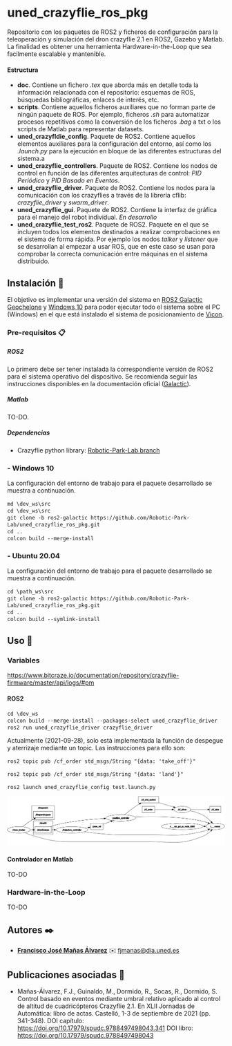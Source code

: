 # uned_crazyflie_ros_pkg
Repositorio con los paquetes de ROS2 y ficheros de configuración para la teleoperación y simulación del dron crazyflie 2.1 en ROS2, Gazebo y Matlab. La finalidad es obtener una herramienta Hardware-in-the-Loop que sea facilmente escalable y mantenible.

#### Estructura 
- **doc**. Contiene un fichero _.tex_ que aborda más en detalle toda la información relacionada con el repositorio: esquemas de ROS, búsquedas bibliográficas, enlaces de interés, etc.
- **scripts**. Contiene aquellos ficheros auxiliares que no forman parte de ningún paquete de ROS. Por ejemplo, ficheros _.sh_ para automatizar procesos repetitivos como la conversión de los ficheros _.bag_ a txt o los scripts de Matlab para representar datasets.
- **uned_crazyfldie_config**. Paquete de ROS2. Contiene aquellos elementos auxiliares para la configuración del entorno, así como los _.launch.py_ para la ejecución en bloque de las diferentes estructuras del sistema.a
- **uned_crazyflie_controllers**. Paquete de ROS2. Contiene los nodos de control en función de las diferentes arquitecturas de control: _PID Periódico_ y _PID Basado en Eventos_.
- **uned_crazyflie_driver**. Paquete de ROS2. Contiene los nodos para la comunicación con los crazyflies a través de la librería cflib: _crazyflie_driver_ y _swarm_driver_.
- **uned_crazyflie_gui**. Paquete de ROS2. Contiene la interfaz de gráfica para el manejo del robot individual. _En desarrollo_
- **uned_crazyflie_test_ros2**. Paquete de ROS2. Paquete en el que se incluyen todos los elementos destinados a realizar comprobaciones en el sistema de forma rápida. Por ejemplo los nodos _talker_ y _listener_ que se desarrollan al empezar a usar ROS, que en este caso se usan para comprobar la correcta comunicación entre máquinas en el sistema distribuido.

## Instalación :book:
El objetivo es implementar una versión del sistema en [ROS2 Galactic Geochelone](https://docs.ros.org/en/galactic/index.html) y [Windows 10](https://www.microsoft.com/es-es/windows/features?activetab=NewPopular) para poder ejecutar todo el sistema sobre el PC (Windows) en el que está instalado el sistema de posicionamiento de [Vicon](TO-DO:enlace).

### Pre-requisitos 📋
##### ROS2
Lo primero debe ser tener instalada la correspondiente versión de ROS2 para el sistema operativo del dispositivo. Se recomienda seguir las instrucciones disponibles en la documentación oficial ([Galactic](https://docs.ros.org/en/galactic/Installation/Windows-Install-Binary.html)). 

##### Matlab
TO-DO.

##### Dependencias
- Crazyflie python library: [Robotic-Park-Lab branch](https://github.com/Robotic-Park-Lab/crazyflie-lib-python)


### - Windows 10
La configuración del entorno de trabajo para el paquete desarrollado se muestra a continuación.
```
md \dev_ws\src
cd \dev_ws\src
git clone -b ros2-galactic https://github.com/Robotic-Park-Lab/uned_crazyflie_ros_pkg.git
cd ..
colcon build --merge-install
```

### - Ubuntu 20.04
La configuración del entorno de trabajo para el paquete desarrollado se muestra a continuación.
```
cd \path_ws\src
git clone -b ros2-galactic https://github.com/Robotic-Park-Lab/uned_crazyflie_ros_pkg.git
cd ..
colcon build --symlink-install
```

## Uso 🔧
### Variables
https://www.bitcraze.io/documentation/repository/crazyflie-firmware/master/api/logs/#pm

#### ROS2
```
cd \dev_ws
colcon build --merge-install --packages-select uned_crazyflie_driver
ros2 run uned_crazyflie_driver crazyflie_driver
```
Actualmente (2021-09-28), solo está implementada la función de despegue y aterrizaje mediante un topic. Las instrucciones para ello son:
```
ros2 topic pub /cf_order std_msgs/String "{data: 'take_off'}"
```
```
ros2 topic pub /cf_order std_msgs/String "{data: 'land'}"
```

```
ros2 launch uned_crazyflie_config test.launch.py
```

![Alt text](doc/figs/rosgraph_ROS2.png?raw=true "rqt_graph")
#### Controlador en Matlab
TO-DO

### Hardware-in-the-Loop
TO-DO

## Autores ✒️
* **[Francisco José Mañas Álvarez](https://github.com/FranciscoJManasAlvarez)** :envelope: fjmanas@dia.uned.es

## Publicaciones asociadas :paperclip:
- Mañas-Álvarez, F.J., Guinaldo, M., Dormido, R., Socas, R., Dormido, S. Control basado en eventos mediante umbral relativo aplicado al control de altitud de cuadricópteros Crazyflie 2.1. En XLII Jornadas de Automática: libro de actas. Castelló, 1-3 de septiembre de 2021 (pp. 341-348). DOI capítulo: https://doi.org/10.17979/spudc.9788497498043.341 DOI libro: https://doi.org/10.17979/spudc.9788497498043
